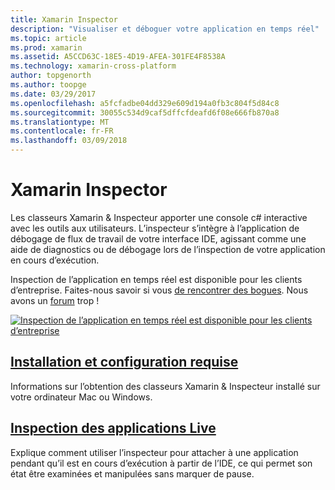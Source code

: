 ```yaml
---
title: Xamarin Inspector
description: "Visualiser et déboguer votre application en temps réel"
ms.topic: article
ms.prod: xamarin
ms.assetid: A5CCD63C-18E5-4D19-AFEA-301FE4F8538A
ms.technology: xamarin-cross-platform
author: topgenorth
ms.author: toopge
ms.date: 03/29/2017
ms.openlocfilehash: a5fcfadbe04dd329e609d194a0fb3c804f5d84c8
ms.sourcegitcommit: 30055c534d9caf5dffcfdeafd6f08e666fb870a8
ms.translationtype: MT
ms.contentlocale: fr-FR
ms.lasthandoff: 03/09/2018
---
```

# <a name="xamarin-inspector"></a>Xamarin Inspector


Les classeurs Xamarin & Inspecteur apporter une console c# interactive avec les outils aux utilisateurs. L’inspecteur s’intègre à l’application de débogage de flux de travail de votre interface IDE, agissant comme une aide de diagnostics ou de débogage lors de l’inspection de votre application en cours d’exécution.

Inspection de l’application en temps réel est disponible pour les clients d’entreprise. Faites-nous savoir si vous [de rencontrer des bogues](~/tools/inspector/install.md#reporting-bugs). Nous avons un [forum](https://forums.xamarin.com/categories/inspector) trop !

[![](images/interactive-1.0.0-bike-inspect-3d-small.png "Inspection de l’application en temps réel est disponible pour les clients d’entreprise")](images/interactive-1.0.0-bike-inspect-3d.png#lightbox)

## <a name="installation-and-requirementstoolsinspectorinstallmd"></a>[Installation et configuration requise](~/tools/inspector/install.md)

Informations sur l’obtention des classeurs Xamarin & Inspecteur installé sur votre ordinateur Mac ou Windows.

## <a name="inspecting-live-applicationstoolsinspectorinspectmd"></a>[Inspection des applications Live](~/tools/inspector/inspect.md)

Explique comment utiliser l’inspecteur pour attacher à une application pendant qu’il est en cours d’exécution à partir de l’IDE, ce qui permet son état être examinées et manipulées sans marquer de pause.


